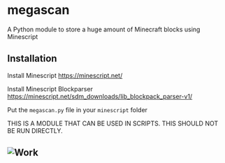 # megascan
A Python module to store a huge amount of Minecraft blocks using Minescript

## Installation

Install Minescript https://minescript.net/

Install Minescript Blockparser https://minescript.net/sdm_downloads/lib_blockpack_parser-v1/

Put the `megascan.py` file in your `minescript` folder

THIS IS A MODULE THAT CAN BE USED IN SCRIPTS. THIS SHOULD NOT BE RUN DIRECTLY.

## ![Work](https://img.shields.io/badge/WORK-in%20PROGRESS-orange?style=for-the-badge)
